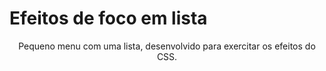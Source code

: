 # Efeitos de foco em lista

 <div align='center'>Pequeno menu com uma lista, desenvolvido para exercitar os efeitos do CSS. </div>
